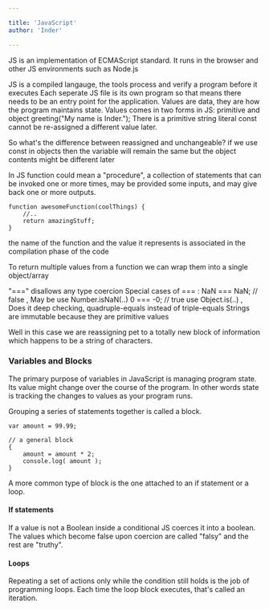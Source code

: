 ```yaml
---

title: 'JavaScript'
author: 'Inder'

---
```


JS is an implementation of ECMAScript standard. It runs in the browser and other JS environments such as Node.js

JS is a compiled langauge, the tools process and verify a program before it executes
Each seperate JS file is its own program so that means there needs to be an entry point for the application.
Values are data, they are how the program maintains state. Values comes in two forms in JS: primitive and object
greeting("My name is Inder."); There is a primitive string literal 
const cannot be re-assigned a different value later. 

So what's the difference between reassigned and unchangeable?
if we use const in objects then the variable will remain the same but the object contents might be different later 

In JS function could mean a "procedure", a collection of statements that can be invoked one or more times, may be provided some inputs, and may give back one or more outputs.


``` 
function awesomeFunction(coolThings) {
	//..
	return amazingStuff;
}
```

the name of the function and the value it represents is associated in the compilation phase of the code

To return multiple values from a function we can wrap them into a single object/array

"===" disallows any type coercion 
Special cases of === : NaN === NaN; // false , May be use Number.isNaN(..)
0 === -0; // true  use Object.is(..) , Does it deep checking, quadruple-equals instead of triple-equals
Strings are immutable because they are primitive values

Well in this case we are reassigning pet to a totally new block of information which happens to be a string of characters.


### Variables and Blocks

The primary purpose of variables in JavaScript is managing program state. Its value might change over the course of the program. In other words state is tracking the changes to values as your program runs.

Grouping a series of statements together is called a block.

```
var amount = 99.99;

// a general block
{
	amount = amount * 2;
	console.log( amount );
}

```

A more common type of block is the one attached to an if statement or a loop.

#### If statements

If a value is not a Boolean inside a conditional JS coerces it into a boolean. The values which become false upon coercion are called "falsy" and the rest are "truthy". 

#### Loops

Repeating a set of actions only while the condition still holds is the job of programming loops. Each time the loop block executes, that's called an iteration.